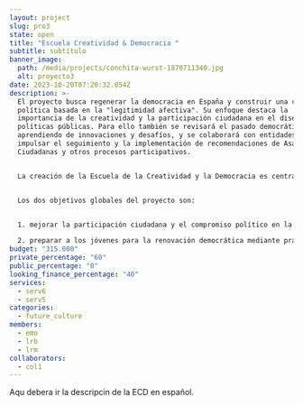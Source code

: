 ```yaml
---
layout: project
slug: pro3
state: open
title: "Escuela Creatividad & Democracia "
subtitle: s﻿ubtitulo
banner_image:
  path: /media/projects/conchita-wurst-1870711340.jpg
  alt: proyecto3
date: 2023-10-20T07:20:32.854Z
description: >-
  El proyecto busca regenerar la democracia en España y construir una cultura
  política basada en la "legitimidad afectiva". Su enfoque destaca la
  importancia de la creatividad y la participación ciudadana en el diseño de
  políticas públicas. Para ello también se revisará el pasado democrático,
  aprendiendo de innovaciones y desafíos, y se colaborará con entidades para
  impulsar el seguimiento y la implementación de recomendaciones de Asambleas
  Ciudadanas y otros procesos participativos.


  La creación de la Escuela de la Creatividad y la Democracia es central y va dirigida a jóvenes de 15 a 25 años. A través de un programa "learning by doing," se busca formar una cultura de participación continua. Por eso también se prevé escalar desde lo local hasta lo nacional, combinando formatos online y presenciales.


  Los dos objetivos globales del proyecto son:


  1. mejorar la participación ciudadana y el compromiso político en la toma de decisiones y políticas públicas

  2. preparar a los jóvenes para la renovación democrática mediante prácticas alternativas y estrategias culturales.
budget: "315.000"
private_percentage: "60"
public_percentage: "0"
looking_finance_percentage: "40"
services:
  - serv6
  - serv5
categories:
  - future_culture
members:
  - emo
  - lrb
  - lrm
collaborators:
  - col1
---
```

Aqu debera ir la descripcin de la ECD en español.
